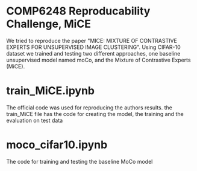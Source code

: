 # COMP6248 Reproducability Challenge, MiCE

We tried to reproduce the paper "MICE: MIXTURE OF CONTRASTIVE EXPERTS FOR UNSUPERVISED IMAGE CLUSTERING". Using CIFAR-10 dataset we trained and testing two
different approaches, one baseline unsupervised model named moCo, and the Mixture of Contrastive Experts (MiCE). 

# train_MiCE.ipynb

The official code was used for reproducing the authors results. the train_MiCE file has the code for creating the model, the training and the evaluation on test
data

# moco_cifar10.ipynb

The code for training and testing the baseline MoCo model
